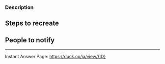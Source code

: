 <!-- Please use the appropriate issue title format:

    BUG FIX
    {IA Name} Bug: {Short description of bug}

    SUGGESTION
    {IA Name} Suggestion: {Short description of suggestion}

    OTHER
    {IA Name}: {Short description} -->


### Description
<!-- Describe the bug or suggestion in detail -->


## Steps to recreate
<!-- Describe the steps, or provide a link to an example search -->


## People to notify
<!-- Please @mention any relevant people/organizations here:-->

<!-- LANGUAGE LEADERS ONLY: REMOVE THIS LINE
## Get Started
- [ ] 1) Claim this issue by commenting below
- [ ] 2) Review our [Contributing Guide](https://github.com/duckduckgo/zeroclickinfo-fathead/blob/master/CONTRIBUTING.md)
- [ ] 3) [Set up your development environment](https://docs.duckduckhack.com/welcome/setup-dev-environment.html), and fork this repository
- [ ] 4) Create a Pull Request

## Resources
- Join [DuckDuckHack Slack](https://quackslack.herokuapp.com/) to ask questions
- Join the [DuckDuckHack Forum](https://forum.duckduckhack.com/) to discuss project planning and Instant Answer metrics
- Read the [DuckDuckHack Documentation](https://docs.duckduckhack.com/) for technical help

<!-- DO NOT REMOVE -->
---

<!-- The Instant Answer ID can be found by clicking the `?` icon beside the Instant Answer result on DuckDuckGo.com -->
Instant Answer Page: https://duck.co/ia/view/{ID}
<!-- FILL THIS IN:                           ^^^^ -->
